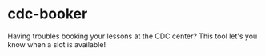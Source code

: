 # cdc-booker
Having troubles booking your lessons at the CDC center? This tool let's you know when a slot is available!
